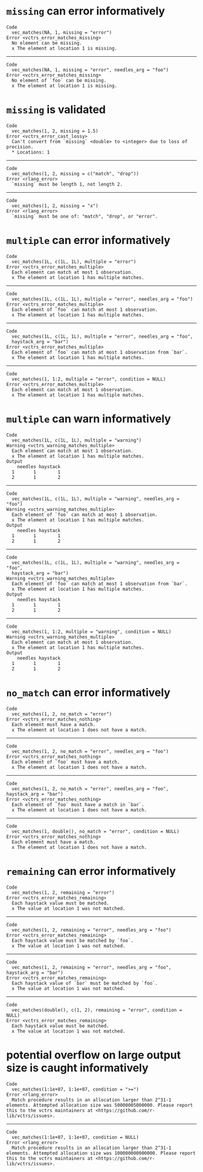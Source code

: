 # `missing` can error informatively

    Code
      vec_matches(NA, 1, missing = "error")
    Error <vctrs_error_matches_missing>
      No element can be missing.
      x The element at location 1 is missing.

---

    Code
      vec_matches(NA, 1, missing = "error", needles_arg = "foo")
    Error <vctrs_error_matches_missing>
      No element of `foo` can be missing.
      x The element at location 1 is missing.

# `missing` is validated

    Code
      vec_matches(1, 2, missing = 1.5)
    Error <vctrs_error_cast_lossy>
      Can't convert from `missing` <double> to <integer> due to loss of precision.
      * Locations: 1

---

    Code
      vec_matches(1, 2, missing = c("match", "drop"))
    Error <rlang_error>
      `missing` must be length 1, not length 2.

---

    Code
      vec_matches(1, 2, missing = "x")
    Error <rlang_error>
      `missing` must be one of: "match", "drop", or "error".

# `multiple` can error informatively

    Code
      vec_matches(1L, c(1L, 1L), multiple = "error")
    Error <vctrs_error_matches_multiple>
      Each element can match at most 1 observation.
      x The element at location 1 has multiple matches.

---

    Code
      vec_matches(1L, c(1L, 1L), multiple = "error", needles_arg = "foo")
    Error <vctrs_error_matches_multiple>
      Each element of `foo` can match at most 1 observation.
      x The element at location 1 has multiple matches.

---

    Code
      vec_matches(1L, c(1L, 1L), multiple = "error", needles_arg = "foo",
      haystack_arg = "bar")
    Error <vctrs_error_matches_multiple>
      Each element of `foo` can match at most 1 observation from `bar`.
      x The element at location 1 has multiple matches.

---

    Code
      vec_matches(1, 1:2, multiple = "error", condition = NULL)
    Error <vctrs_error_matches_multiple>
      Each element can match at most 1 observation.
      x The element at location 1 has multiple matches.

# `multiple` can warn informatively

    Code
      vec_matches(1L, c(1L, 1L), multiple = "warning")
    Warning <vctrs_warning_matches_multiple>
      Each element can match at most 1 observation.
      x The element at location 1 has multiple matches.
    Output
        needles haystack
      1       1        1
      2       1        2

---

    Code
      vec_matches(1L, c(1L, 1L), multiple = "warning", needles_arg = "foo")
    Warning <vctrs_warning_matches_multiple>
      Each element of `foo` can match at most 1 observation.
      x The element at location 1 has multiple matches.
    Output
        needles haystack
      1       1        1
      2       1        2

---

    Code
      vec_matches(1L, c(1L, 1L), multiple = "warning", needles_arg = "foo",
      haystack_arg = "bar")
    Warning <vctrs_warning_matches_multiple>
      Each element of `foo` can match at most 1 observation from `bar`.
      x The element at location 1 has multiple matches.
    Output
        needles haystack
      1       1        1
      2       1        2

---

    Code
      vec_matches(1, 1:2, multiple = "warning", condition = NULL)
    Warning <vctrs_warning_matches_multiple>
      Each element can match at most 1 observation.
      x The element at location 1 has multiple matches.
    Output
        needles haystack
      1       1        1
      2       1        2

# `no_match` can error informatively

    Code
      vec_matches(1, 2, no_match = "error")
    Error <vctrs_error_matches_nothing>
      Each element must have a match.
      x The element at location 1 does not have a match.

---

    Code
      vec_matches(1, 2, no_match = "error", needles_arg = "foo")
    Error <vctrs_error_matches_nothing>
      Each element of `foo` must have a match.
      x The element at location 1 does not have a match.

---

    Code
      vec_matches(1, 2, no_match = "error", needles_arg = "foo", haystack_arg = "bar")
    Error <vctrs_error_matches_nothing>
      Each element of `foo` must have a match in `bar`.
      x The element at location 1 does not have a match.

---

    Code
      vec_matches(1, double(), no_match = "error", condition = NULL)
    Error <vctrs_error_matches_nothing>
      Each element must have a match.
      x The element at location 1 does not have a match.

# `remaining` can error informatively

    Code
      vec_matches(1, 2, remaining = "error")
    Error <vctrs_error_matches_remaining>
      Each haystack value must be matched.
      x The value at location 1 was not matched.

---

    Code
      vec_matches(1, 2, remaining = "error", needles_arg = "foo")
    Error <vctrs_error_matches_remaining>
      Each haystack value must be matched by `foo`.
      x The value at location 1 was not matched.

---

    Code
      vec_matches(1, 2, remaining = "error", needles_arg = "foo", haystack_arg = "bar")
    Error <vctrs_error_matches_remaining>
      Each haystack value of `bar` must be matched by `foo`.
      x The value at location 1 was not matched.

---

    Code
      vec_matches(double(), c(1, 2), remaining = "error", condition = NULL)
    Error <vctrs_error_matches_remaining>
      Each haystack value must be matched.
      x The value at location 1 was not matched.

# potential overflow on large output size is caught informatively

    Code
      vec_matches(1:1e+07, 1:1e+07, condition = ">=")
    Error <rlang_error>
      Match procedure results in an allocation larger than 2^31-1 elements. Attempted allocation size was 50000005000000. Please report this to the vctrs maintainers at <https://github.com/r-lib/vctrs/issues>.

---

    Code
      vec_matches(1:1e+07, 1:1e+07, condition = NULL)
    Error <rlang_error>
      Match procedure results in an allocation larger than 2^31-1 elements. Attempted allocation size was 100000000000000. Please report this to the vctrs maintainers at <https://github.com/r-lib/vctrs/issues>.

